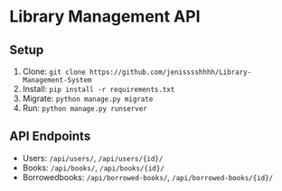 # Library Management API

## Setup

1. Clone: `git clone https://github.com/jenisssshhhh/Library-Management-System`
2. Install: `pip install -r requirements.txt`
3. Migrate: `python manage.py migrate`
4. Run: `python manage.py runserver`

## API Endpoints
- Users: `/api/users/`, `/api/users/{id}/`
- Books: `/api/books/`, `/api/books/{id}/`
- Borrowedbooks: `/api/borrowed-books/`, `/api/borrowed-books/{id}/`

